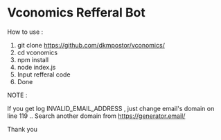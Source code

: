 # Vconomics Refferal Bot

How to use :

1. git clone https://github.com/dkmpostor/vconomics/
2. cd vconomics
3. npm install
4. node index.js
5. Input refferal code
6. Done

NOTE :

If you get log INVALID_EMAIL_ADDRESS , just change email's domain on line 119 .. Search another domain from https://generator.email/

Thank you
